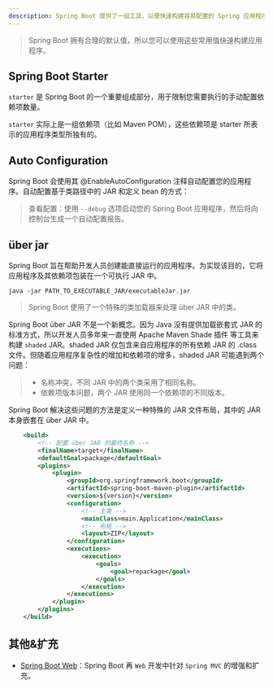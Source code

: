 ```yaml
---
description: Spring Boot 提供了一组工具，以便快速构建容易配置的 Spring 应用程序。大多数情况下，只需极少的配置，就可以快速获得一个正常运行的 Spring 应用程序。
---
```


> Spring Boot 拥有合理的默认值，所以您可以使用这些常用值快速构建应用程序。

## Spring Boot Starter

`starter` 是 Spring Boot 的一个重要组成部分，用于限制您需要执行的手动配置依赖项数量。

`starter` 实际上是一组依赖项（比如 Maven POM），这些依赖项是 starter 所表示的应用程序类型所独有的。

## Auto Configuration

Spring Boot 会使用其 @EnableAutoConfiguration 注释自动配置您的应用程序。自动配置基于类路径中的 JAR 和定义 bean 的方式：

> 查看配置：使用 `--debug` 选项启动您的 Spring Boot 应用程序，然后将向控制台生成一个自动配置报告。

## über jar

Spring Boot 旨在帮助开发人员创建能直接运行的应用程序。为实现该目的，它将应用程序及其依赖项包装在一个可执行 JAR 中。

```shell
java -jar PATH_TO_EXECUTABLE_JAR/executableJar.jar
```

> Spring Boot 使用了一个特殊的类加载器来处理 über JAR 中的类。

Spring Boot über JAR 不是一个新概念。因为 Java 没有提供加载嵌套式 JAR 的标准方式，所以开发人员多年来一直使用 Apache Maven Shade 插件 等工具来构建 `shaded` JAR。shaded JAR 仅包含来自应用程序的所有依赖 JAR 的 .class 文件。但随着应用程序复杂性的增加和依赖项的增多，shaded JAR 可能遇到两个问题：

> - 名称冲突，不同 JAR 中的两个类采用了相同名称。
> - 依赖项版本问题，两个 JAR 使用同一个依赖项的不同版本。

Spring Boot 解决这些问题的方法是定义一种特殊的 JAR 文件布局，其中的 JAR 本身嵌套在 über JAR 中。

```xml
	<build>
	    <!-- 配置 über JAR 的最终名称 -->
		<finalName>target</finalName>
		<defaultGoal>package</defaultGoal>
		<plugins>
			<plugin>
				<groupId>org.springframework.boot</groupId>
				<artifactId>spring-boot-maven-plugin</artifactId>
				<version>${version}</version>
				<configuration>
				    <!-- 主类 -->
					<mainClass>main.Application</mainClass>
					<!-- 布局 -->
					<layout>ZIP</layout>
				</configuration>
				<executions>
					<execution>
						<goals>
							<goal>repackage</goal>
						</goals>
					</execution>
				</executions>
			</plugin>
		</plugins>
	</build>
```

## 其他&扩充

- [Spring Boot Web](spring-boot-web)：Spring Boot 再 `Web` 开发中针对 `Spring MVC` 的增强和扩充。